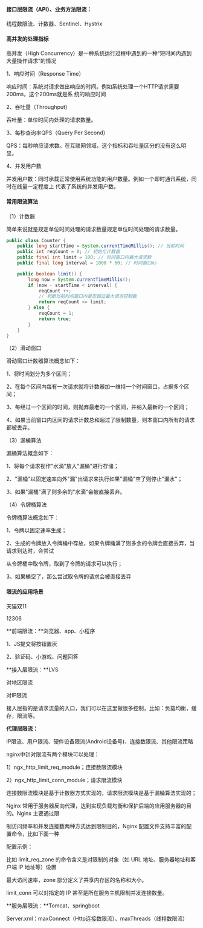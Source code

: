 #### 接口层限流（API）、业务方法限流：
线程数限流、计数器、Sentinel、Hystrix



#### 高并发的处理指标

高并发（High Concurrency）是一种系统运行过程中遇到的一种“短时间内遇到大量操作请求”的情况

1、响应时间（Response Time）

响应时间：系统对请求做出响应的时间。例如系统处理一个HTTP请求需要200ms，这个200ms就是系
统的响应时间

2、吞吐量（Throughput）

吞吐量：单位时间内处理的请求数量。

3、每秒查询率QPS（Query Per Second）

QPS：每秒响应请求数。在互联网领域，这个指标和吞吐量区分的没有这么明显。

4、并发用户数

并发用户数：同时承载正常使用系统功能的用户数量。例如一个即时通讯系统，同时在线量一定程度上
代表了系统的并发用户数。



#### 常用限流算法

（1）计数器

简单来说就是规定单位时间处理的请求数量规定单位时间处理的请求数量。

```java
public class Counter {
    public long startTime = System.currentTimeMillis(); // 当前时间
    public int reqCount = 0; // 初始化计数器
    public final int limit = 100; // 时间窗口内最大请求数
    public final long interval = 1000 * 60; // 时间窗口ms

    public boolean limit() {
        long now = System.currentTimeMillis();
        if (now - startTime < interval) {
            reqCount ++;
            // 判断当前时间窗口内是否超过最大请求控制数
            return reqCount <= limit;
        } else {
            reqCount = 1;
            return true;
        }
    }
}
```

（2）滑动窗口

滑动窗口计数器算法概念如下：

1、将时间划分为多个区间；

2、在每个区间内每有一次请求就将计数器加一维持一个时间窗口，占据多个区间；

3、每经过一个区间的时间，则抛弃最老的一个区间，并纳入最新的一个区间；

4、如果当前窗口内区间的请求计数总和超过了限制数量，则本窗口内所有的请求都被丢弃。



（3）漏桶算法

漏桶算法概念如下：

1、将每个请求视作"水滴"放入"漏桶"进行存储；

2、"漏桶"以固定速率向外"漏"出请求来执行如果"漏桶"空了则停止"漏水"；

3、如果"漏桶"满了则多余的"水滴"会被直接丢弃。



（4）令牌桶算法

令牌桶算法概念如下：

1、令牌以固定速率生成；

2、生成的令牌放入令牌桶中存放，如果令牌桶满了则多余的令牌会直接丢弃，当请求到达时，会尝试

从令牌桶中取令牌，取到了令牌的请求可以执行；

3、如果桶空了，那么尝试取令牌的请求会被直接丢弃



#### 限流的应用场景

天猫双11

12306

**前端限流：**浏览器、app、小程序

1、JS提交将按钮置灰

2、验证码、小游戏、问题回答

**接入层限流：**LVS

对地区限流

对IP限流

接入层指的是请求流量的入口，我们可以在这里做很多控制，比如：负载均衡，缓存，限流等。

**代理层限流：**

IP限流、用户限流、硬件设备限流(Android设备号)、连接数限流、其他限流策略

nginx中针对限流有两个模块可以处理：

1）ngx_http_limit_req_module；连接数限流模块

2）ngx_http_limit_conn_module；请求限流模块

连接数限流模块是基于计数器方式实现的，请求限流模块是基于漏桶算法实现的；

Nginx 常用于服务器反向代理，达到实现负载均衡和保护后端的应用服务器的目的。Nginx 主要通过限

制访问频率和并发连接数两种方式达到限制目的，Nginx 配置文件支持丰富的配置命令，比如下面一种

配置示例：

比如 limit_req_zone 的命令含义是对限制的对象（如 URL 地址、服务器地址和客户端 IP 地址等）设置

最大访问速率，zone 部分定义了共享内存区的名称和大小。

limit_conn 可以对指定的 IP 甚至是所在服务主机限制并发连接数量。

**服务层限流：**Tomcat、springboot

Server.xml：maxConnect（Http连接数限流）、maxThreads（线程数限流）

